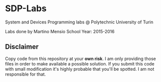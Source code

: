 # SDP-Labs
System and Devices Programming labs @ Polytechnic University of Turin

Labs done by Martino Mensio
School Year: 2015-2016

## Disclaimer

Copy code from this repository at your **own risk**. I am only providing those files in order to make available a possible solution. If you submit this code with small modification it's highly probable that you'll be spotted. I am not responsible for that.
